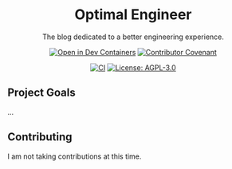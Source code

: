 <div align="center">
  <h1>Optimal Engineer</h1>
  <p>The blog dedicated to a better engineering experience.</p>

  [![Open in Dev Containers](https://img.shields.io/static/v1?label=Dev%20Containers&message=Open&color=blue&logo=visualstudiocode)](https://vscode.dev/redirect?url=vscode://ms-vscode-remote.remote-containers/cloneInVolume?url=https://github.com/jamesbayley/optimal-engineer)
  [![Contributor Covenant](https://img.shields.io/badge/Contributor%20Covenant-2.0-4baaaa.svg)](https://github.com/jamesbayley/optimal-engineer/blob/main/.github/CODE_OF_CONDUCT.md)
  
  [![CI](https://github.com/jamesbayley/optimal-engineer/actions/workflows/ci.yml/badge.svg)](https://github.com/jamesbayley/optimal-engineer/actions/workflows/ci.yml)
  [![License: AGPL-3.0](https://img.shields.io/badge/License-AGPL--3.0-00add8)](https://choosealicense.com/licenses/agpl-3.0/)
</div>

## Project Goals

...

## Contributing

I am not taking contributions at this time.
